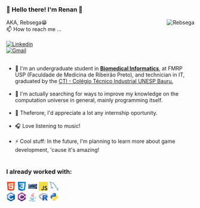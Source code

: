 <!--
**Rebsega/Rebsega** is a ✨ _special_ ✨ repository because its `README.md` (this file) appears on your GitHub profile.

Here are some ideas to get you started:

- 🔭 I’m currently working on ...
- 🌱 I’m currently learning ...
- 👯 I’m looking to collaborate on ...
- 🤔 I’m looking for help with ...
- 💬 Ask me about ...
- 
- 😄 Pronouns: ...
- ⚡ Fun fact: ...
-->

### 🙌 Hello there! I'm Renan 🙌
AKA, Rebsega😁
<img align="right" vertical-align="center" src="https://komarev.com/ghpvc/?username=Rebsega" alt="Rebsega" /><br>
📫 How to reach me ...<br><br>
[![Linkedin](https://img.shields.io/badge/LinkedIn-0077B5?style=for-the-badge&logo=linkedin&logoColor=white)](https://linkedin.com/in/renan-barbieri-segamarchi/)<br>
[![Gmail](https://img.shields.io/badge/Gmail-D14836?style=for-the-badge&logo=gmail&logoColor=white)
](mailto:renan.barbieri.s@usp.br)<br><br>

- 🔭 I'm an undergraduate student in <b><a href="http://ibm.fmrp.usp.br">Biomedical Informatics</a></b>, at FMRP USP (Faculdade de Medicina de Ribeirão Preto), and technician in IT, graduated by the <a href="https://cti.feb.unesp.br">CTI - Colégio Técnico Industrial UNESP Bauru.</a><br><br>
- 🤔 I'm actually searching for ways to improve my knowledge on the computation universe in general, mainly programming itself.<br><br>
- 🤗 Theferore, I'd appreciate a lot any internship oportunity.<br><br>
- 🎧 Love listening to music!<br><br>
- ⚡ Cool stuff: In the future, I'm planning to learn more about game development, 'cause it's amazing!<br><br>

### I already worked with:
<p align="left">
<img src="https://raw.githubusercontent.com/devicons/devicon/master/icons/html5/html5-original.svg" alt="html5"  width="25" height="25"/>
<img src="https://raw.githubusercontent.com/devicons/devicon/master/icons/css3/css3-original.svg" alt="css3"  width="25" height="25"/>
<img src="https://github.com/devicons/devicon/blob/master/icons/php/php-original.svg" alt="php" width="25" height="25"/>
<img src="https://raw.githubusercontent.com/devicons/devicon/master/icons/javascript/javascript-original.svg" alt="javascript" width="25" height="25"/>  
<img src="https://raw.githubusercontent.com/devicons/devicon/master/icons/mysql/mysql-original.svg" alt="mysql" width="25" height="25"/>  <br>
<img src="https://raw.githubusercontent.com/devicons/devicon/master/icons/c/c-original.svg" alt="c" width="25" height="25"/>
<img src="https://raw.githubusercontent.com/devicons/devicon/master/icons/csharp/csharp-original.svg" alt="csharp" width="25" height="25"/>
<img src="https://raw.githubusercontent.com/devicons/devicon/master/icons/java/java-original.svg" alt="java" width="25" height="25"/>
<img src="https://raw.githubusercontent.com/devicons/devicon/master/icons/r/r-original.svg" alt="r" width="25" height="25"/>
<img src="https://github.com/devicons/devicon/blob/master/icons/python/python-original.svg" alt="vue" width="25" height="25"/>
</p>

